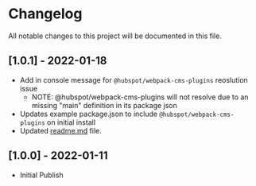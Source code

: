 # Changelog

All notable changes to this project will be documented in this file.

## [1.0.1] - 2022-01-18
- Add in console message for `@hubspot/webpack-cms-plugins` reoslution issue
	- NOTE: @hubspot/webpack-cms-plugins will not resolve due to an missing "main" definition in its package json
- Updates example package.json to include `@hubspot/webpack-cms-plugins` on initial install
- Updated [readme.md](readme.md) file.

## [1.0.0] - 2022-01-11
- Initial Publish
